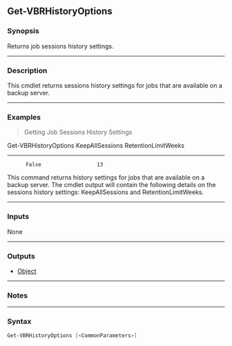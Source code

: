 Get-VBRHistoryOptions
---------------------

### Synopsis
Returns job sessions history settings.

---

### Description

This cmdlet returns sessions history settings for jobs that are available on a backup server.

---

### Examples
> Getting Job Sessions History Settings

Get-VBRHistoryOptions
KeepAllSessions RetentionLimitWeeks
--------------- -------------------
          False                  13
This command returns history settings for jobs that are available on a backup server.
The cmdlet output will contain the following details on the sessions history settings: KeepAllSessions and RetentionLimitWeeks.

---

### Inputs
None

---

### Outputs
* [Object](https://learn.microsoft.com/en-us/dotnet/api/System.Object)

---

### Notes

---

### Syntax
```PowerShell
Get-VBRHistoryOptions [<CommonParameters>]
```
